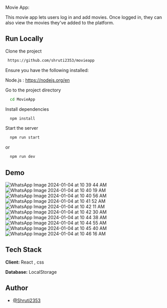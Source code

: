 Movie App:

This movie app lets users log in and add movies. Once logged in, they can also view the movies they've added to the platform.


## Run Locally

Clone the project

```bash
 https://github.com/shruti2353/movieapp
```

Ensure you have the following installed:

Node.js : https://nodejs.org/en



Go to the project directory

```bash
  cd MovieApp
```



Install dependencies

```bash
  npm install
```

Start the server

```bash
  npm run start
```
or
```bash
  npm run dev
```
## Demo
![WhatsApp Image 2024-01-04 at 10 39 44 AM](https://github.com/shruti2353/movieapp/assets/70211181/5348bd48-4a53-4cb8-911c-65f42c3a86b5)
![WhatsApp Image 2024-01-04 at 10 40 19 AM](https://github.com/shruti2353/movieapp/assets/70211181/79a9a237-90c9-4581-aebb-77831cf7b631)
![WhatsApp Image 2024-01-04 at 10 40 56 AM](https://github.com/shruti2353/movieapp/assets/70211181/84028fe1-3404-4586-90e7-e0669e438a0c)
![WhatsApp Image 2024-01-04 at 10 41 52 AM](https://github.com/shruti2353/movieapp/assets/70211181/f8827f9c-3800-4934-979c-0ec96c4b3277)
![WhatsApp Image 2024-01-04 at 10 42 11 AM](https://github.com/shruti2353/movieapp/assets/70211181/2de6addd-8a20-4fe8-a08c-28df3967b201)
![WhatsApp Image 2024-01-04 at 10 42 30 AM](https://github.com/shruti2353/movieapp/assets/70211181/2b1ee848-efcb-4909-b065-d9ec41605877)
![WhatsApp Image 2024-01-04 at 10 44 38 AM](https://github.com/shruti2353/movieapp/assets/70211181/a43bef9f-1cd4-4753-9fda-32038a3bef51)
![WhatsApp Image 2024-01-04 at 10 44 55 AM](https://github.com/shruti2353/movieapp/assets/70211181/0c5f0ca3-aee8-41ea-b26d-698638bd4e68)
![WhatsApp Image 2024-01-04 at 10 45 40 AM](https://github.com/shruti2353/movieapp/assets/70211181/c5a854a9-6db2-44fc-8d47-63b347d984e6)
![WhatsApp Image 2024-01-04 at 10 46 16 AM](https://github.com/shruti2353/movieapp/assets/70211181/7e5ad53a-a2bc-4c46-ba68-9bf554fb4f3a)








## Tech Stack

**Client:** React , css


**Database:** LocalStorage



## Author

- [@Shruti2353](https://github.com/Shruti2353)


